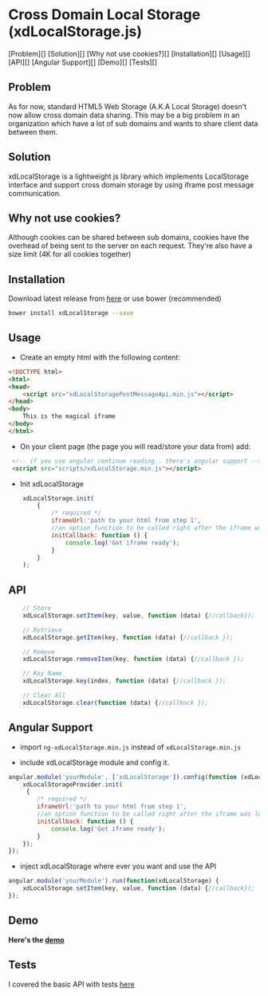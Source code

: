 Cross Domain Local Storage (xdLocalStorage.js)
==============================================

[Problem][]
[Solution][]
[Why not use cookies?][]
[Installation][]
[Usage][]
[API][]
[Angular Support][]
[Demo][]
[Tests][]


## Problem

As for now, standard HTML5 Web Storage (A.K.A Local Storage) doesn't now allow cross domain data sharing.
This may be a big problem in an organization which have a lot of sub domains and wants to share client data between them.

## Solution

xdLocalStorage is a lightweight js library which implements LocalStorage interface and support cross domain storage by using iframe post message communication.

## Why not use cookies?

Although cookies can be shared between sub domains, cookies have the overhead of being sent to the server on each request.
They're also have a size limit (4K for all cookies together)

## Installation

Download latest release from [here](https://github.com/ofirdagan/cross-domain-local-storage/releases) or use bower (recommended)
```sh
bower install xdLocalStorage --save
```

## Usage

- Create an empty html with the following content:

```html
<!DOCTYPE html>
<html>
<head>
    <script src="xdLocalStoragePostMessageApi.min.js"></script>
</head>
<body>
    This is the magical iframe
</body>
</html>
```

- On your client page (the page you will read/store your data from) add:

```html
 <!-- if you use angular continue reading.. there's angular support -->
 <script src="scripts/xdLocalStorage.min.js"></script>
```

- Init xdLocalStorage

```js
    xdLocalStorage.init(
        {
            /* required */
            iframeUrl:'path to your html from step 1',
            //an option function to be called right after the iframe was loaded and ready for action
            initCallback: function () {
                console.log('Got iframe ready');
            }
        }
    );
```

## API

```js
    // Store
    xdLocalStorage.setItem(key, value, function (data) {//callback});

    // Retrieve
    xdLocalStorage.getItem(key, function (data) {//callback });

    // Remove
    xdLocalStorage.removeItem(key, function (data) {//callback });

    // Key Name
    xdLocalStorage.key(index, function (data) {//callback });

    // Clear All
    xdLocalStorage.clear(function (data) {//callback });
```

## Angular Support

- import `ng-xdLocalStorage.min.js` instead of `xdLocalStorage.min.js`

- include xdLocalStorage module and config it.

```js
angular.module('yourModule', ['xdLocalStorage']).config(function (xdLocalStorageProvider) {
    xdLocalStorageProvider.init(
     {
        /* required */
        iframeUrl:'path to your html from step 1',
        //an option function to be called right after the iframe was loaded and ready for action
        initCallback: function () {
            console.log('Got iframe ready');
        }
    });
});

```

- inject xdLocalStorage where ever you want and use the API

```js
angular.module('yourModule').run(function(xdLocalStorage) {
    xdLocalStorage.setItem(key, value, function (data) {//callback});
});

```

## Demo

**Here's the <a href="https://rawgit.com/ofirdagan/cross-domain-local-storage/master/app/index.html" target="_blank">demo</a>**

## Tests

I covered the basic API with tests [here](https://github.com/ofirdagan/cross-domain-local-storage/blob/master/test/specs/xdLocalStorage.js)